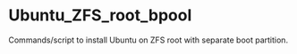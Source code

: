 # Ubuntu_ZFS_root_bpool
Commands/script to install Ubuntu on ZFS root with separate boot partition.
